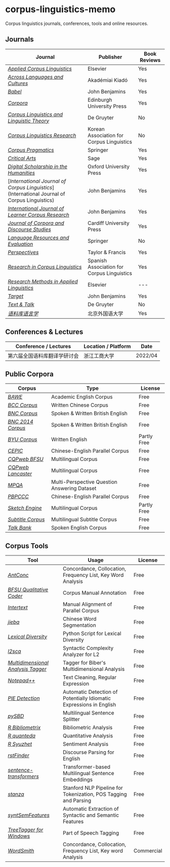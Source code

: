 # corpus-linguistics-memo
Corpus linguistics journals, conferences, tools and online resources.

## Journals

| Journal                                                      | Publisher                                  | Book Reviews |
| ------------------------------------------------------------ | ------------------------------------------ | ------------ |
| [*Applied Corpus Linguistics*](https://www.journals.elsevier.com/applied-corpus-linguistics) | Elsevier                                   | Yes          |
| [*Across Languages and Cultures*](https://akjournals.com/view/journals/084/084-overview.xml) | Akadémiai Kiadó                            | Yes          |
| [*Babel*](https://www.jbe-platform.com/content/journals/15699668) | John Benjamins                             | Yes          |
| [*Corpora*](https://www.euppublishing.com/loi/cor)           | Edinburgh University Press                 | Yes          |
| [*Corpus Linguistics and Linguistic Theory*](https://www.degruyter.com/journal/key/cllt/html?lang=en) | De Gruyter                                 | No           |
| [*Corpus Linguistics Research*](http://www.kacl.or.kr/)      | Korean Association for Corpus Linguistics  | No           |
| [*Corpus Pragmatics*](https://www.springer.com/journal/41701/) | Springer                                   | Yes          |
| [*Critical Arts*](https://www.tandfonline.com/toc/rcrc20/current) | Sage                                       | Yes          |
| [*Digital Scholarship in the Humanities*](https://academic.oup.com/dsh) | Oxford University Press                    | Yes          |
| [*International Journal of Corpus Linguistics*](International Journal of Corpus Linguistics) | John Benjamins                             | Yes          |
| [*International Journal of Learner Corpus Research*](https://benjamins.com/catalog/ijlcr) | John Benjamins                             | Yes          |
| [*Journal of Corpora and Discourse Studies*](https://jcads.cardiffuniversitypress.org/) | Cardiff University Press                   | Yes          |
| [*Language Resources and Evaluation*](https://www.springer.com/journal/10579/) | Springer                                   | No           |
| [*Perspectives*](https://www.tandfonline.com/rmps20)         | Taylor & Francis                           | Yes          |
| [*Research in Corpus Linguistics*](https://ricl.aelinco.es/index.php/ricl) | Spanish Association for Corpus Linguistics | Yes          |
| [*Research Methods in Applied Linguistics*](https://www.journals.elsevier.com/research-methods-in-applied-linguistics) | Elsevier                                   | ---          |
| [*Target*](https://benjamins.com/catalog/target)             | John Benjamins                             | Yes          |
| [*Text & Talk*](https://www.degruyter.com/journal/key/TEXT/html) | De Gruyter                                 | No           |
| [*语料库语言学*](http://ylyy.chinajournal.net.cn/wkg/WebPublication/index.aspx?mid=ylyy) | 北京外国语大学                             | Yes          |

## Conferences & Lectures

| Conference / Lectures        | Location / Platform | Date    |
| ---------------------------- | ------------------- | ------- |
| 第六届全国语料库翻译学研讨会 | 浙江工商大学        | 2022/04 |

## Public Corpora

| Corpus                                                       | Type                                         | License     |
| ------------------------------------------------------------ | -------------------------------------------- | ----------- |
| [*BAWE*](https://www.coventry.ac.uk/research/research-directories/current-projects/2015/british-academic-written-english-corpus-bawe/) | Academic English Corpus                      | Free        |
| [*BCC Corpus*](http://bcc.blcu.edu.cn/)                      | Written Chinese Corpus                       | Free        |
| [*BNC Corpus*](https://ota.bodleian.ox.ac.uk/repository/xmlui/handle/20.500.12024/2554) | Spoken & Written British English             | Free        |
| [*BNC 2014 Corpus*](http://corpora.lancs.ac.uk/bnc2014/)     | Spoken & Written British English             | Free        |
| [*BYU Corpus*](https://www.english-corpora.org/)             | Written English                              | Partly Free |
| [*CEPIC*](https://digital.lib.hkbu.edu.hk/cepic)             | Chinese-English Parallel Corpus              | Free        |
| [*CQPweb BFSU*](http://114.251.154.212/cqp/)                 | Multilingual Corpus                          | Free        |
| [*CQPweb Lancaster*](https://cqpweb.lancs.ac.uk)             | Multilingual Corpus                          | Free        |
| [*MPQA*](https://mpqa.cs.pitt.edu/corpora/mpqa_corpus/)      | Multi-Perspective Question Answering Dataset | Free        |
| [*PBPCCC*](http://corpus.usx.edu.cn/)                        | Chinese-English Parallel Corpus              | Free        |
| [*Sketch Engine*](https://www.sketchengine.eu/)              | Multilingual Corpus                          | Partly Free |
| [*Subtitle Corpus*](https://opus.nlpl.eu/)                   | Multilingual Subtitle Corpus                 | Free        |
| [*Talk Bank*](https://www.talkbank.org)                      | Spoken English Corpus                        | Free        |

## Corpus Tools

| Tool                                                         | Usage                                                        | License    |
| ------------------------------------------------------------ | ------------------------------------------------------------ | ---------- |
| [*AntConc*](https://www.laurenceanthony.net/software/antconc/) | Concordance, Collocation, Frequency List, Key Word Analysis  | Free       |
| [*BFSU Qualitative Coder*](http://corpus.bfsu.edu.cn/BFSU_Qualitative_Coder_1.2.zip) | Corpus Manual Annotation                                     | Free       |
| [*Intertext*](https://wanthalf.saga.cz/intertext)            | Manual Alignment of Parallel Corpus                          | Free       |
| [*jieba*](https://github.com/fxsjy/jieba)                    | Chinese Word Segmentation                                    | Free       |
| [*Lexical Diversity*](https://github.com/kristopherkyle/lexical_diversity) | Python Script for Lexical Diversity                          | Free       |
| [*l2sca*](http://www.personal.psu.edu/xxl13/downloads/l2sca.html) | Syntactic Complexity Analyzer for L2                         | Free       |
| [*Multidimensional Analysis Tagger*](https://github.com/andreanini/multidimensionalanalysistagger) | Tagger for Biber's Multidimensional Analysis                 | Free       |
| [*Notepad++*](https://notepad-plus-plus.org/)                | Text Cleaning, Regular Expression                            | Free       |
| [*PIE Detection*](https://github.com/hslh/pie-detection)     | Automatic Detection of Potentially Idiomatic Expressions in English | Free       |
| [*pySBD*](https://github.com/nipunsadvilkar/pySBD)           | Multilingual Sentence Splitter                               | Free       |
| [*R Bibliometrix*](https://www.bibliometrix.org/)            | Bibliometric Analysis                                        | Free       |
| [*R quanteda*](https://quanteda.io/)                         | Quantitative Analysis                                        | Free       |
| [*R Syuzhet*](Syuzhet)                                       | Sentiment Analysis                                           | Free       |
| [*rstFinder*](https://github.com/EducationalTestingService/rstfinder) | Discourse Parsing for English                                | Free       |
| [*sentence-transformers*](https://github.com/UKPLab/sentence-transformers) | Transformer-based Multilingual Sentence Embeddings           | Free       |
| [*stanza*](https://stanfordnlp.github.io/stanza/)            | Stanford NLP Pipeline for Tokenization, POS Tagging and Parsing | Free       |
| [*syntSemFeatures*](https://github.com/annefried/syntSemFeatures) | Automatic Extraction of Syntactic and Semantic Features      | Free       |
| [*TreeTagger for Windows*](http://corpus.bfsu.edu.cn/TreeTagger_Lite_English.zip) | Part of Speech Tagging                                       | Free       |
| [*WordSmith*](https://lexically.net/wordsmith/)              | Concordance, Collocation, Frequency List, Key word Analysis  | Commercial |
